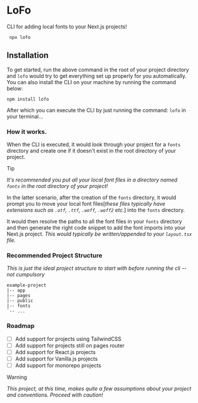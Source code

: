 # LoFo

CLI for adding local fonts to your Next.js projects!

```
 npx lofo
```

## Installation

To get started, run the above command in the root of your project directory and `lofo` would try to get everything set up properly for you automatically. You can also install the CLI on your machine by running the command below:

```
npm install lofo
```

After which you can execute the CLI by just running the command: `lofo` in your terminal...

### How it works.

When the CLI is executed, it would look through your project for a `fonts` directory and create one if it doesn't exist in the root directory of your project.

> [!TIP]
> _It's recommended you put all your local font files in a directory named `fonts` in the root directory of your project!_

In the latter scenario, after the creation of the `fonts` directory, it would prompt you to move your local font files[_these files typically have extensions such as `.otf`, `.ttf`, `.woff`, `.woff2` etc._] into the `fonts` directory.

It would then resolve the paths to all the font files in your `fonts` directory and then generate the right code snippet to add the font imports into your Next.js project. _This would typically be written/appended to your `layout.tsx` file._

### Recommended Project Structure

_This is just the ideal project structure to start with before running the cli -- not cumpulsory_

```
example-project
|-- app
|-- pages
|-- public
|-- fonts
`-- ...
```

### Roadmap

- [ ] Add support for projects using TailwindCSS
- [ ] Add support for projects still on pages router
- [ ] Add support for React.js projects
- [ ] Add support for Vanilla.js projects
- [ ] Add support for monorepo projects

> [!WARNING]
> _This project, at this time, makes quite a few assumptions about your project and conventions. Proceed with caution!_
